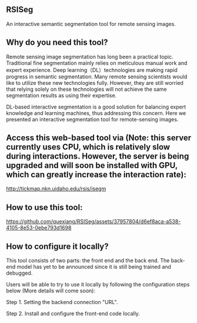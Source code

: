 ## RSISeg
 An interactive semantic segmentation tool for remote sensing images.

## Why do you need this tool?

Remote sensing image segmentation has long been a practical topic. Traditional fine segmentation mainly relies on meticulous manual work and expert experience. Deep learning（DL）technologies are making rapid progress in semantic segmentation. Many remote sensing scientists would like to utilize these new technologies fully. However, they are still worried that relying solely on these technologies will not achieve the same segmentation results as using their expertise. 

DL-based interactive segmentation is a good solution for balancing expert knowledge and learning machines, thus addressing this concern. Here we presented an interactive segmentation tool for remote-sensing images. 

## Access this web-based tool via (Note: this server currently uses CPU, which is relatively slow during interactions. However, the server is being upgraded and will soon be installed with GPU, which can greatly increase the interaction rate): 

http://tickmap.nkn.uidaho.edu/rsis/isegm

## How to use this tool:




https://github.com/quexiang/RSISeg/assets/37957804/d6ef8aca-a538-4105-8e53-0ebe793d1698





## How to configure it locally?
This tool consists of two parts: the front end and the back end. The back-end model has yet to be announced since it is still being trained and debugged. 

Users will be able to try to use it locally by following the configuration steps below (More details will come soon):

 Step 1.  Setting the backend connection "URL".

 Step 2. Install and configure the front-end code locally.
 



